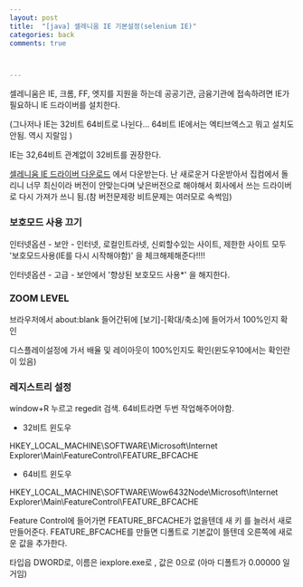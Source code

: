 ```yaml
---
layout: post
title:  "[java] 셀레니움 IE 기본설정(selenium IE)"
categories: back
comments: true



---
```




셀레니움은 IE, 크롬, FF, 엣지를 지원을 하는데 공공기관, 금융기관에 접속하려면 IE가 필요하니 IE 드라이버를 설치한다. 

(그나저나 IE는 32비트 64비트로 나뉜다... 64비트 IE에서는 엑티브엑스고 뭐고 설치도 안됨. 역시 지랄임 )

IE는 32,64비트 관계없이 32비트를 권장한다.

[셀레니움 IE 드라이버 다운로드](<https://selenium-release.storage.googleapis.com/index.html>) 에서 다운받는다. 난 새로운거 다운받아서 집컴에서 돌리니 너무 최신이라 버전이 안맞는다며 낮은버전으로 해야해서 회사에서 쓰는 드라이버로 다시 가져가 쓰니 됨.(참 버전문제랑 비트문제는 여러모로 속썩임)



### 보호모드 사용 끄기

인터넷옵션 - 보안 - 인터넷, 로컬인트라넷, 신뢰할수있는 사이트, 제한한 사이트 모두 '보호모드사용(IE를 다시 시작해야함)' 을 체크해제해준다!!!! 

인터넷옵션 - 고급 - 보안에서 '향상된 보호모드 사용*' 을 해지한다.



### ZOOM LEVEL

브라우저에서 about:blank 들어간뒤에 [보기]-[확대/축소]에 들어가서 100%인지 확인

디스플레이설정에 가서 배율 및 레이아웃이 100%인지도 확인(윈도우10에서는 확인란이 있음)



### 레지스트리 설정

window+R 누르고 regedit 검색. 64비트라면 두번 작업해주어야함.

* 32비트 윈도우

HKEY_LOCAL_MACHINE\SOFTWARE\Microsoft\Internet Explorer\Main\FeatureControl\FEATURE_BFCACHE

* 64비트 윈도우

HKEY_LOCAL_MACHINE\SOFTWARE\Wow6432Node\Microsoft\Internet Explorer\Main\FeatureControl\FEATURE_BFCACHE



Feature Control에 들어가면 FEATURE_BFCACHE가 없을텐데 새 키 를 늘러서 새로 만들어준다.  FEATURE_BFCACHE를 만들면 디폴트로 기본값이 뜰텐데 오른쪽에 새로운 값을 추가한다. 

타입읍 DWORD로, 이름은 iexplore.exe로 , 값은 0으로 (아마 디폴트가 0.00000 일거임)